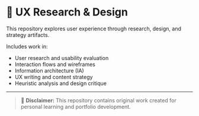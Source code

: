 # 🧪 UX Research & Design

This repository explores user experience through research, design, and strategy artifacts.

Includes work in:
- User research and usability evaluation
- Interaction flows and wireframes
- Information architecture (IA)
- UX writing and content strategy
- Heuristic analysis and design critique

---

> 🛑 **Disclaimer:** This repository contains original work created for personal learning and portfolio development.  
